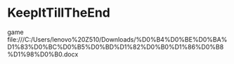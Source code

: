 KeepItTillTheEnd
================

game
file:///C:/Users/lenovo%20Z510/Downloads/%D0%B4%D0%BE%D0%BA%D1%83%D0%BC%D0%B5%D0%BD%D1%82%D0%B0%D1%86%D0%B8%D1%98%D0%B0.docx
